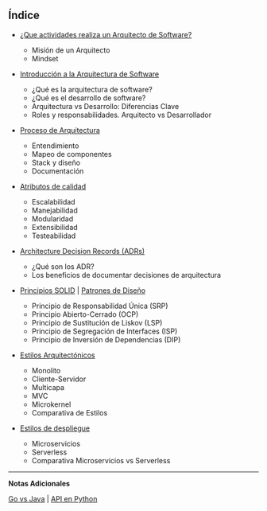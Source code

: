 ## Índice

- [¿Que actividades realiza un Arquitecto de Software?](indice/arquitecto.md)

  - Misión de un Arquitecto
  - Mindset

- [Introducción a la Arquitectura de Software](indice/introduccion.md)

  - ¿Qué es la arquitectura de software?
  - ¿Qué es el desarrollo de software?
  - Arquitectura vs Desarrollo: Diferencias Clave
  - Roles y responsabilidades. Arquitecto vs Desarrollador

- [Proceso de Arquitectura](indice/proceso_arquitectura.md)

  - Entendimiento
  - Mapeo de componentes
  - Stack y diseño
  - Documentación

- [Atributos de calidad](indice/atributos_calidad.md)

  - Escalabilidad
  - Manejabilidad
  - Modularidad
  - Extensibilidad
  - Testeabilidad

- [Architecture Decision Records (ADRs)](indice/adr.md)

  - ¿Qué son los ADR?
  - Los beneficios de documentar decisiones de arquitectura

- [Principios SOLID](indice/solid.md) | [Patrones de Diseño](https://refactoring.guru/es/design-patterns)

  - Principio de Responsabilidad Única (SRP)
  - Principio Abierto-Cerrado (OCP)
  - Principio de Sustitución de Liskov (LSP)
  - Principio de Segregación de Interfaces (ISP)
  - Principio de Inversión de Dependencias (DIP)

- [Estilos Arquitectónicos](indice/estilos_arquitectonicos.md)

  - Monolito
  - Cliente-Servidor
  - Multicapa
  - MVC
  - Microkernel
  - Comparativa de Estilos

- [Estilos de despliegue](indice/estilos_despliegues.md)
  - Microservicios
  - Serverless
  - Comparativa Microservicios vs Serverless

---

**Notas Adicionales**

[Go vs Java](notas/go_vs_java.md) | [API en Python]()
